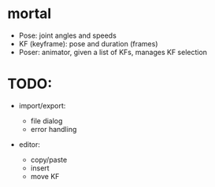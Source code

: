# mortal

-   Pose: joint angles and speeds
-   KF (keyframe): pose and duration (frames)
-   Poser: animator, given a list of KFs, manages KF selection

# TODO:

-   import/export:

    -   file dialog
    -   error handling

-   editor:
    -   copy/paste
    -   insert
    -   move KF
